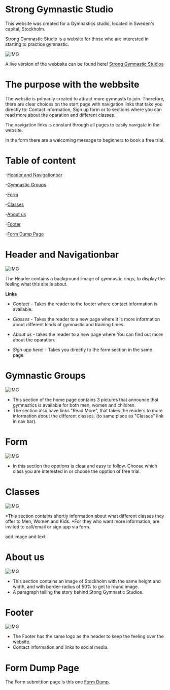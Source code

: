 # Strong Gymnastic Studio
This website was created for a Gymnastics studio, located in Sweden's capital, Stockholm.

Strong Gymnastic Studio is a website for those who are interested in starting to practice gymnastic. 

![IMG](/assets/images/amiresponsive3.jpg)

A live version of the webbsite can be found here! [Strong Gymnastic Studios](https://myekman.github.io/strong-gymnastic-studios/)

# The purpose with the webbsite

The website is primarily created to attract more gymnasts to join. Therefore, there are clear choices on the start page with navigation links that take you directly to: Contact information, Sign up form or to sections where you can read more about the oparation and different classes.

The navigation links is constant through all pages to easily navigate in the website.

In the form there are a welcoming message to beginners to book a free trial. 

# Table of content

-[Header and Navigationbar](#Header-navigationbar)
<br>

-[Gymnastic Groups](#Gymnastic-group-section)
<br>

-[Form](#form-section)
<br>

-[Classes](#classes-section)
<br>

-[About us](#about-us-section)
<br>

-[Footer](#footer-section)
<br>

-[Form Dump Page](#form-dump)

# Header and Navigationbar

![IMG](/assets/images/header.png)

The Header contains a background-image of gymnastic rings, to display the feeling what this site is about. 

**Links**


* *Contact* - Takes the reader to the footer where contact information is available.

* *Classes* - Takes the reader to a new page where it is more information about different kinds of gymnastic and training times. 

* *About us* - takes the reader to a new page where You can find out more about the oparation.

* *Sign upp here!* - Takes you directly to the form section in the same page.


# Gymnastic Groups

![IMG](/assets/images/Gymnasticsection.jpg)

* This section of the home page contains 3 pictures that announce that gymnastics is available for both men, women and children. 
* The section also have links "Read More", that takes the readers to more information about the different classes. (to same place as "Classes" link in nav bar).


# Form 

![IMG](/assets/images/form-section.jpg)

* In this section the opptions is clear and easy to follow. 
Choose which class you are interested in or choose the opption of free trial. 

# Classes

![IMG](/assets/images/classes.jpg)

*This section contains shortly information about what different classes they offer to Men, Women and Kids. 
*For they who want more information, are invited to call/email or sign upp via form. 

add image and text

# About us

![IMG](/assets/images/about-us.jpg)

* This section contains an image of Stockholm with the same height and width, and with border-radius of 50% to get to round image. 
* A paragraph telling the story behind Stong Gymnastic Studios.

# Footer 

![IMG](/assets/images/footer.jpg)

* The Footer has the same logo as the header to keep the feeling over the website. 
* Contact information and links to social media. 

# Form Dump Page 

The Form submittion page is this one [Form Dump](https://formdump.codeinstitute.net/). 









